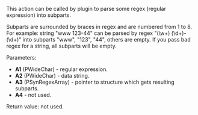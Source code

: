 This action can be called by plugin to parse some regex (regular expression) into subparts. 

Subparts are surrounded by braces in regex and are numbered from 1 to 8.
For example: string "www 123-44" can be parsed by regex "(\w+) (\d+)-(\d+)" into subparts
"www", "123", "44", others are empty.
If you pass bad regex for a string, all subparts will be empty.

Parameters:

- **A1** (PWideChar) - regular expression.
- **A2** (PWideChar) - data string.
- **A3** (PSynRegexArray) - pointer to structure which gets resulting subparts.
- **A4** - not used.

Return value: not used.

